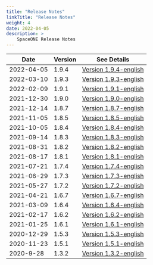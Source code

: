 ```yaml
---
title: "Release Notes"
linkTitle: "Release Notes"
weight: 4
date: 2022-04-05
description: >
    SpaceONE Release Notes
---
```



| Date       | Version | See Details                                          |
|------------|---------|------------------------------------------------------|
| 2022-04-05 | 1.9.4   | [Version 1.9.4-english](./release_note_list/v1.9.4/) |
| 2022-03-10 | 1.9.3   | [Version 1.9.3-english](./release_note_list/v1.9.3/) |
| 2022-02-09 | 1.9.1   | [Version 1.9.1-english](./release_note_list/v1.9.1/) |
| 2021-12-30 | 1.9.0   | [Version 1.9.0-english](./release_note_list/v1.9.0/) |
| 2021-12-14 | 1.8.7   | [Version 1.8.7-english](./release_note_list/v1.8.7/) |
| 2021-11-05 | 1.8.5   | [Version 1.8.5-english](./release_note_list/v1.8.5/) |
| 2021-10-05 | 1.8.4   | [Version 1.8.4-english](./release_note_list/v1.8.4/) |
| 2021-09-14 | 1.8.3   | [Version 1.8.3-english](./release_note_list/v1.8.3/) |
| 2021-08-31 | 1.8.2   | [Version 1.8.2-english](./release_note_list/v1.8.2/) |
| 2021-08-17 | 1.8.1   | [Version 1.8.1-english](./release_note_list/v1.8.1/) |
| 2021-07-21 | 1.7.4   | [Version 1.7.4-english](./release_note_list/v1.7.4/) |
| 2021-06-29 | 1.7.3   | [Version 1.7.3-english](./release_note_list/v1.7.3/) |
| 2021-05-27 | 1.7.2   | [Version 1.7.2-english](./release_note_list/v1.7.2/) |
| 2021-04-21 | 1.6.7   | [Version 1.6.7-english](./release_note_list/v1.6.7/) |
| 2021-03-09 | 1.6.4   | [Version 1.6.4-english](./release_note_list/v1.6.4/) |
| 2021-02-17 | 1.6.2   | [Version 1.6.2-english](./release_note_list/v1.6.2/) |
| 2021-01-25 | 1.6.1   | [Version 1.6.1-english](./release_note_list/v1.6.1/) |
| 2020-12-29 | 1.5.3   | [Version 1.5.3-english](./release_note_list/v1.5.3/) |
| 2020-11-23 | 1.5.1   | [Version 1.5.1-english](./release_note_list/v1.5.1/) |
| 2020-9-28  | 1.3.2   | [Version 1.3.2-english](./release_note_list/v1.3.2/) |



